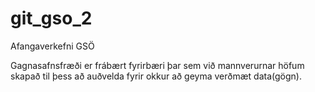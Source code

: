 # git_gso_2
Afangaverkefni GSÖ

Gagnasafnsfræði er frábært fyrirbæri þar sem við mannverurnar höfum skapað til þess að auðvelda fyrir okkur að geyma verðmæt data(gögn). 